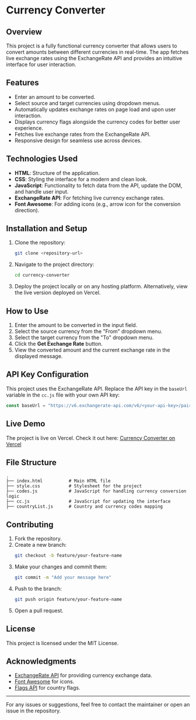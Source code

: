# Currency Converter

## Overview
This project is a fully functional currency converter that allows users to convert amounts between different currencies in real-time. The app fetches live exchange rates using the ExchangeRate API and provides an intuitive interface for user interaction.

## Features
- Enter an amount to be converted.
- Select source and target currencies using dropdown menus.
- Automatically updates exchange rates on page load and upon user interaction.
- Displays currency flags alongside the currency codes for better user experience.
- Fetches live exchange rates from the ExchangeRate API.
- Responsive design for seamless use across devices.

## Technologies Used
- **HTML**: Structure of the application.
- **CSS**: Styling the interface for a modern and clean look.
- **JavaScript**: Functionality to fetch data from the API, update the DOM, and handle user input.
- **ExchangeRate API**: For fetching live currency exchange rates.
- **Font Awesome**: For adding icons (e.g., arrow icon for the conversion direction).

## Installation and Setup
1. Clone the repository:
   ```bash
   git clone <repository-url>
   ```

2. Navigate to the project directory:
   ```bash
   cd currency-converter
   ```

3. Deploy the project locally or on any hosting platform. Alternatively, view the live version deployed on Vercel.

## How to Use
1. Enter the amount to be converted in the input field.
2. Select the source currency from the "From" dropdown menu.
3. Select the target currency from the "To" dropdown menu.
4. Click the **Get Exchange Rate** button.
5. View the converted amount and the current exchange rate in the displayed message.

## API Key Configuration
This project uses the ExchangeRate API. Replace the API key in the `baseUrl` variable in the `cc.js` file with your own API key:
```javascript
const baseUrl = "https://v6.exchangerate-api.com/v6/<your-api-key>/pair/";
```

## Live Demo
The project is live on Vercel. Check it out here:
[Currency Converter on Vercel](currency-convertor-js-psi.vercel.app)

## File Structure
```
.
├── index.html          # Main HTML file
├── style.css           # Stylesheet for the project
├── codes.js            # JavaScript for handling currency conversion logic
├── cc.js               # JavaScript for updating the interface
├── countryList.js      # Country and currency codes mapping
```

## Contributing
1. Fork the repository.
2. Create a new branch:
   ```bash
   git checkout -b feature/your-feature-name
   ```
3. Make your changes and commit them:
   ```bash
   git commit -m "Add your message here"
   ```
4. Push to the branch:
   ```bash
   git push origin feature/your-feature-name
   ```
5. Open a pull request.

## License
This project is licensed under the MIT License.

## Acknowledgments
- [ExchangeRate API](https://www.exchangerate-api.com/) for providing currency exchange data.
- [Font Awesome](https://fontawesome.com/) for icons.
- [Flags API](https://flagsapi.com/) for country flags.

---
For any issues or suggestions, feel free to contact the maintainer or open an issue in the repository.
```